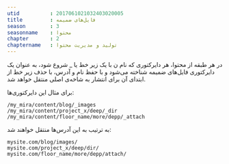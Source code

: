 ```yaml
---
utid          : 2017061021032403020005
title         : فایل‌های ضمیمه
season        : 3
seasonname    : محتوا
chapter       : 2
chaptername   : تولید و مدیریت محتوا
---
```



<p>در هر طبقه از محتوا، هر دایرکتوری که نام ن با یک زیر خط یا _ شروع شود، به عنوان یک دایرکتوری فایل‌های ضمیمه شناخته می‌شود و با حفظ نام و آدرس، با حذف زیر خط از ابتدای آن برای انتشار به شاخه‌ی اصلی منتقل خواهد شد.</p>

<p>برای مثال این دایرکتوری‌ها:</p>

<pre><code>/my_mira/content/blog/_images
/my_mira/content/project_x/deep/_dir
/my_mira/content/floor_name/more/depp/_attach
</code></pre>

<p>به ترتیب به این آدرس‌ها منتقل خواهند شد:</p>

<pre><code>mysite.com/blog/images/
mysite.com/project_x/deep/dir/
mysite.com/floor_name/more/depp/attach/
</code></pre>

